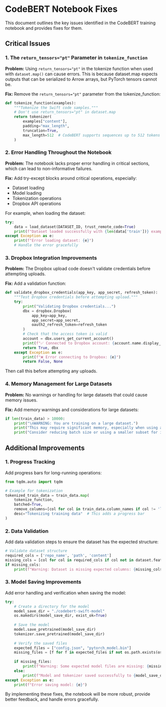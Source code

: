 # CodeBERT Notebook Fixes

This document outlines the key issues identified in the CodeBERT training notebook and provides fixes for them.

## Critical Issues

### 1. The `return_tensors="pt"` Parameter in `tokenize_function`

**Problem:** Using `return_tensors="pt"` in the tokenize function when used with `dataset.map()` can cause errors. This is because dataset.map expects outputs that can be serialized to Arrow arrays, but PyTorch tensors cannot be.

**Fix:** Remove the `return_tensors="pt"` parameter from the tokenize_function:

```python
def tokenize_function(examples):
    """Tokenize the Swift code samples."""
    # Don't use return_tensors="pt" in dataset.map
    return tokenizer(
        examples["content"],
        padding="max_length",
        truncation=True,
        max_length=512  # CodeBERT supports sequences up to 512 tokens
    )
```

### 2. Error Handling Throughout the Notebook

**Problem:** The notebook lacks proper error handling in critical sections, which can lead to non-informative failures.

**Fix:** Add try-except blocks around critical operations, especially:
- Dataset loading
- Model loading
- Tokenization operations
- Dropbox API operations

For example, when loading the dataset:

```python
try:
    data = load_dataset(DATASET_ID, trust_remote_code=True)
    print(f"Dataset loaded successfully with {len(data['train'])} examples")
except Exception as e:
    print(f"Error loading dataset: {e}")
    # Handle the error gracefully
```

### 3. Dropbox Integration Improvements

**Problem:** The Dropbox upload code doesn't validate credentials before attempting uploads.

**Fix:** Add a validation function:

```python
def validate_dropbox_credentials(app_key, app_secret, refresh_token):
    """Test Dropbox credentials before attempting upload."""
    try:
        print("Validating Dropbox credentials...")
        dbx = dropbox.Dropbox(
            app_key=app_key,
            app_secret=app_secret,
            oauth2_refresh_token=refresh_token
        )
        # Check that the access token is valid
        account = dbx.users_get_current_account()
        print(f"✅ Connected to Dropbox account: {account.name.display_name}")
        return True, dbx
    except Exception as e:
        print(f"❌ Error connecting to Dropbox: {e}")
        return False, None
```

Then call this before attempting any uploads.

### 4. Memory Management for Large Datasets

**Problem:** No warnings or handling for large datasets that could cause memory issues.

**Fix:** Add memory warnings and considerations for large datasets:

```python
if len(train_data) > 10000:
    print("\nWARNING: You are training on a large dataset.")
    print("This may require significant memory, especially when using a GPU.")
    print("Consider reducing batch size or using a smaller subset for initial testing.")
```

## Additional Improvements

### 1. Progress Tracking

Add progress bars for long-running operations:

```python
from tqdm.auto import tqdm

# Example for tokenization
tokenized_train_data = train_data.map(
    tokenize_function,
    batched=True,
    remove_columns=[col for col in train_data.column_names if col != 'label'],
    desc="Tokenizing training data"  # This adds a progress bar
)
```

### 2. Data Validation

Add data validation steps to ensure the dataset has the expected structure:

```python
# Validate dataset structure
required_cols = ['repo_name', 'path', 'content']
missing_cols = [col for col in required_cols if col not in dataset.features]
if missing_cols:
    print(f"Warning: Dataset is missing expected columns: {missing_cols}")
```

### 3. Model Saving Improvements

Add error handling and verification when saving the model:

```python
try:
    # Create a directory for the model
    model_save_dir = "./codebert-swift-model"
    os.makedirs(model_save_dir, exist_ok=True)
    
    # Save the model
    model.save_pretrained(model_save_dir)
    tokenizer.save_pretrained(model_save_dir)
    
    # Verify the saved files
    expected_files = ["config.json", "pytorch_model.bin"]
    missing_files = [f for f in expected_files if not os.path.exists(os.path.join(model_save_dir, f))]
    
    if missing_files:
        print(f"Warning: Some expected model files are missing: {missing_files}")
    else:
        print(f"Model and tokenizer saved successfully to {model_save_dir}")
except Exception as e:
    print(f"Error saving model: {e}")
```

By implementing these fixes, the notebook will be more robust, provide better feedback, and handle errors gracefully.
